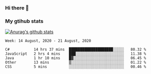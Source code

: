 ### Hi there 👋

### My gtihub stats

[![Anurag's github stats](https://github-readme-stats.vercel.app/api?username=gaozhidong)](https://github.com/gaozhidong/github-readme-stats)

<!--START_SECTION:waka-->
```text
Week: 14 August, 2020 - 21 August, 2020

C#           14 hrs 37 mins  ████████████████████░░░░░   80.32 % 
JavaScript   2 hrs 4 mins    ███░░░░░░░░░░░░░░░░░░░░░░   11.38 % 
Java         1 hr 10 mins    █▓░░░░░░░░░░░░░░░░░░░░░░░   06.45 % 
Other        13 mins         ▒░░░░░░░░░░░░░░░░░░░░░░░░   01.22 % 
CSS          5 mins          ░░░░░░░░░░░░░░░░░░░░░░░░░   00.46 % 
```
<!--END_SECTION:waka-->